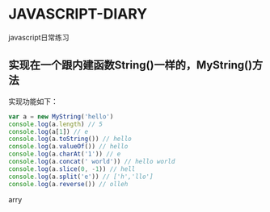 ﻿# JAVASCRIPT-DIARY
javascript日常练习

## 实现在一个跟内建函数String()一样的，MyString()方法

实现功能如下：

```javascript
var a = new MyString('hello')
console.log(a.length) // 5
console.log(a[1]) // e
console.log(a.toString()) // hello
console.log(a.valueOf()) // hello
console.log(a.charAt('1')) // e
console.log(a.concat(' world')) // hello world
console.log(a.slice(0, -1)) // hell
console.log(a.split('e')) // ['h','llo']
console.log(a.reverse()) // olleh
```


arry
